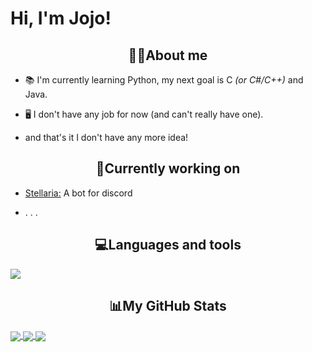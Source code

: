 # Hi, I'm Jojo!


<h2 align="center">👋🏻About me</h2>

- 📚 I'm currently learning Python, my next goal is C *(or C#/C++)* and Java.

- 🖥️ I don't have any job for now (and can't really have one).

- and that's it I don't have any more idea!

<h2 align="center">📝Currently working on</h2>

- <a href="https://github.com/JojoFR1/Stellaria-Bot">Stellaria:</a> A bot for discord

- . . .

<h2 align="center">💻Languages and tools</h2>
<a href="https://skillicons.dev" align ="center">
  <img src="https://skillicons.dev/icons?i=python,vscode,discord,bots,github,git" />
</a>

<h2 align="center">📊My GitHub Stats</h2>

<a href="https://github.com/JojoFR11/">
  <img align="center" src="https://github-readme-stats.vercel.app/api?username=jojofr1&show_icons=true&include_all_commits=true&theme=codeSTACKr" />
</a>

<a href="https://github.com/JojoFR1">
  <img align="center" src="https://github-readme-stats.vercel.app/api/top-langs/?username=jojofr1&layout=compact&theme=codeSTACKr" />
</a>

<a href="https://wakatime.com/@JojoFR1">
  <img align="center" src="https://github-readme-stats.vercel.app/api/wakatime?username=@jojofr1&theme=codeSTACKr" />
</a>
